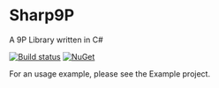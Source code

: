 # Sharp9P
A 9P Library written in C#

[![Build status](https://ci.appveyor.com/api/projects/status/rs188lelm8cmk7lv/branch/master?svg=true)](https://ci.appveyor.com/project/dave-tucker/sharp9p/branch/master) [![NuGet](https://img.shields.io/nuget/v/Sharp9P.svg?maxAge=2592000)](https://www.nuget.org/packages/Sharp9P/)

For an usage example, please see the Example project.
